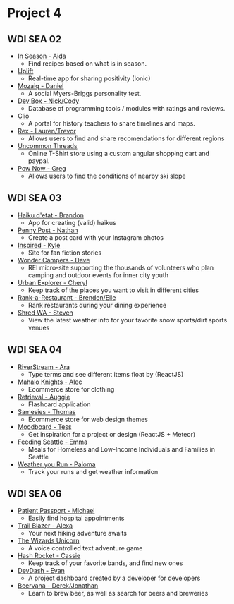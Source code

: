 # Project 4

## WDI SEA 02

* [In Season - Aida](https://freshinseason.herokuapp.com/)
  * Find recipes based on what is in season.
* [Uplift](https://upliftapp.herokuapp.com)
  * Real-time app for sharing positivity \(Ionic\)
* [Mozaiq - Daniel](http://mozaiq.herokuapp.com/)
  * A social Myers-Briggs personality test.
* [Dev Box - Nick/Cody](https://devboxtools.herokuapp.com/)
  * Database of programming tools / modules with ratings and reviews.
* [Clio](https://clio-app.herokuapp.com/)
  * A portal for history teachers to share timelines and maps.
* [Rex - Lauren/Trevor](https://sendrex.herokuapp.com/)
  * Allows users to find and share recomendations for different regions
* [Uncommon Threads](https://uncommonthreads.herokuapp.com)
  * Online T-Shirt store using a custom angular shopping cart and paypal.
* [Pow Now - Greg](http://pow-now.herokuapp.com/)
  * Allows users to find the conditions of nearby ski slope

## WDI SEA 03

* [Haiku d'etat - Brandon](https://haiku-detat.herokuapp.com/)
  * App for creating \(valid\) haikus
* [Penny Post - Nathan](http://pennypost.herokuapp.com/)
  * Create a post card with your Instagram photos
* [Inspired - Kyle](https://infinspired.herokuapp.com/)
  * Site for fan fiction stories
* [Wonder Campers - Dave](https://wondercampers.herokuapp.com/)
  * REI micro-site supporting the thousands of volunteers who plan camping and outdoor events for inner city youth
* [Urban Explorer - Cheryl](https://urbanexplorer.herokuapp.com/)
  * Keep track of the places you want to visit in different cities
* [Rank-a-Restaurant - Brenden/Elle](https://rankarestaurant.herokuapp.com/)
  * Rank restaurants during your dining experience
* [Shred WA - Steven](https://shredwa.herokuapp.com/)
  * View the latest weather info for your favorite snow sports/dirt sports venues

## WDI SEA 04

* [RiverStream - Ara](https://riverstream.herokuapp.com/)
  * Type terms and see different items float by \(ReactJS\)
* [Mahalo Knights - Alec](http://mahaloknights.herokuapp.com/)
  * Ecommerce store for clothing
* [Retrieval - Auggie](http://retrieval.herokuapp.com/)
  * Flashcard application
* [Samesies - Thomas](http://samesies.herokuapp.com/)
  * Ecommerce store for web design themes
* [Moodboard - Tess](https://mymoodboard.herokuapp.com/)
  * Get inspiration for a project or design \(ReactJS + Meteor\)
* [Feeding Seattle - Emma](https://feedingseattle.herokuapp.com/)
  * Meals for Homeless and Low-Income Individuals and Families in Seattle
* [Weather you Run - Paloma](http://weatheryourun.herokuapp.com/)
  * Track your runs and get weather information

## WDI SEA 06

* [Patient Passport - Michael](https://patientpassport.herokuapp.com/)
  * Easily find hospital appointments
* [Trail Blazer - Alexa](http://trailblazer1.herokuapp.com/)
  * Your next hiking adventure awaits
* [The Wizards Unicorn](https://thewizardsunicorn.herokuapp.com/)
  * A voice controlled text adventure game
* [Hash Rocket - Cassie](https://hashrocketmusic.herokuapp.com/)
  * Keep track of your favorite bands, and find new ones
* [DevDash - Evan](https://devdash.herokuapp.com/)
  * A project dashboard created by a developer for developers
* [Beervana - Derek/Jonathan](http://drinkbeervana.herokuapp.com/)
  * Learn to brew beer, as well as search for beers and breweries

